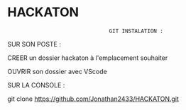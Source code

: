 # HACKATON
                                    GIT INSTALATION :

SUR SON POSTE :

CREER un dossier hackaton à l'emplacement souhaiter 

OUVRIR son dossier avec VScode

SUR LA CONSOLE : 

git clone https://github.com/Jonathan2433/HACKATON.git 
